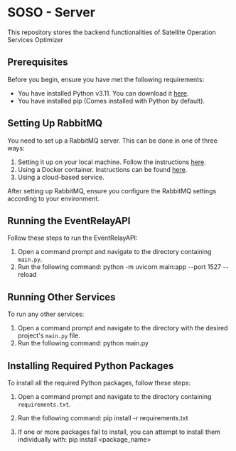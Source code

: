 # SOSO - Server

This repository stores the backend functionalities of Satellite Operation Services Optimizer

## Prerequisites

Before you begin, ensure you have met the following requirements:

* You have installed Python v3.11. You can download it [here](https://www.python.org/downloads/).
* You have installed pip (Comes installed with Python by default).

## Setting Up RabbitMQ

You need to set up a RabbitMQ server. This can be done in one of three ways:

1. Setting it up on your local machine. Follow the instructions [here](https://www.rabbitmq.com/download.html).
2. Using a Docker container. Instructions can be found [here](https://hub.docker.com/_/rabbitmq).
3. Using a cloud-based service.

After setting up RabbitMQ, ensure you configure the RabbitMQ settings according to your environment.

## Running the EventRelayAPI 

Follow these steps to run the EventRelayAPI:

1. Open a command prompt and navigate to the directory containing `main.py`.
2. Run the following command: python -m uvicorn main:app --port 1527 --reload


## Running Other Services

To run any other services: 

1. Open a command prompt and navigate to the directory with the desired project's `main.py` file.
2. Run the following command: python main.py

## Installing Required Python Packages

To install all the required Python packages, follow these steps:

1. Open a command prompt and navigate to the directory containing `requirements.txt`.
2. Run the following command: pip install -r requirements.txt

3. If one or more packages fail to install, you can attempt to install them individually with: pip install <package_name>
